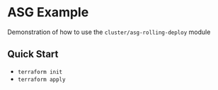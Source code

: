 # ASG Example

Demonstration of how to use the `cluster/asg-rolling-deploy` module

## Quick Start

* `terraform init`
* `terraform apply`